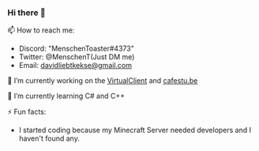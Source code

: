 ### Hi there 👋

📫 How to reach me:
- Discord: "MenschenToaster#4373"
- Twitter: @MenschenT(Just DM me)
- Email: davidliebtkekse@gmail.com

🔭 I’m currently working on the [VirtualClient](https://virtualclient.gg) and [cafestu.be](https://cafestu.be) 

🌱 I’m currently learning C# and C++

⚡ Fun facts:
- I started coding because my Minecraft Server needed developers and I haven't found any.
